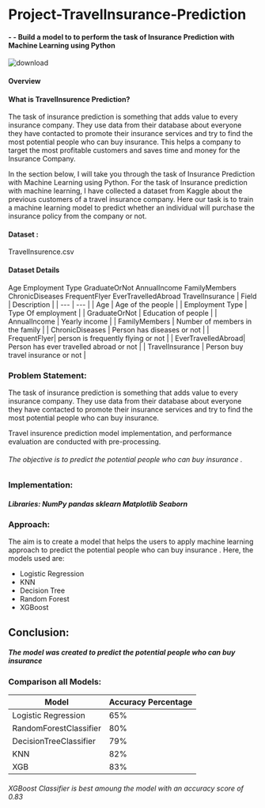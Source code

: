 # Project-TravelInsurance-Prediction
#### - - Build a model to to perform the task of Insurance Prediction with Machine Learning using Python
![download](https://user-images.githubusercontent.com/98824148/177312335-f453c738-e59d-4e5a-ab43-453c61ea2b80.jpg)
#### Overview
#### What is TravelInsurence Prediction?
The task of insurance prediction is something that adds value to every insurance company. They use data from their database about everyone they have contacted to promote their insurance services and try to find the most potential people who can buy insurance. This helps a company to target the most profitable customers and saves time and money for the Insurance Company.

In the section below, I will take you through the task of Insurance Prediction with Machine Learning using Python. For the task of Insurance prediction with machine learning, I have collected a dataset from Kaggle about the previous customers of a travel insurance company. Here our task is to train a machine learning model to predict whether an individual will purchase the insurance policy from the company or not.

#### Dataset :
TravelInsurence.csv
#### Dataset Details
Age	Employment Type	GraduateOrNot	AnnualIncome	FamilyMembers	ChronicDiseases	FrequentFlyer	EverTravelledAbroad	TravelInsurance
| Field | Description | 
| --- | --- |
| Age | Age of the people |
| Employment Type | Type Of employment |
| GraduateOrNot | Education of people |
| AnnualIncome | Yearly income  |
| FamilyMembers | Number of members in the family |
| ChronicDiseases | Person has diseases or not |
| FrequentFlyer| person is frequently flying or not |
| EverTravelledAbroad| Person has ever travelled abroad or not |
| TravelInsurance | Person buy travel insurance or not |
### Problem Statement:
The task of insurance prediction is something that adds value to every insurance company. They use data from their database about everyone they have contacted to promote their insurance services and try to find the most potential people who can buy insurance.

 Travel insurence prediction model implementation, and performance evaluation are conducted with pre-processing.

###### The objective is to predict  the potential people who can buy insurance .
### Implementation:
##### Libraries: NumPy pandas sklearn Matplotlib Seaborn

### Approach:
 The aim is to create a model that helps the users to apply machine learning approach to predict the potential people who can buy insurance . Here, the models used are:

- Logistic Regression
- KNN
- Decision Tree
- Random Forest
- XGBoost
## Conclusion:
##### The model was created to predict the potential people who can buy insurance


### Comparison all Models:

| Model | Accuracy Percentage | 
| --- | --- |
| Logistic Regression | 65% |
| RandomForestClassifier | 80% |
| DecisionTreeClassifier | 79% |
| KNN | 82% |
| XGB | 83% |


###### XGBoost Classifier is best amoung the model with an accuracy score of 0.83

